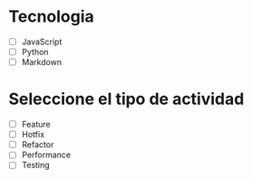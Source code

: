 

# Tecnologia     
- [ ] JavaScript
- [ ] Python 
- [ ] Markdown 

# Seleccione el tipo de actividad

- [ ] Feature
- [ ] Hotfix
- [ ] Refactor
- [ ] Performance
- [ ] Testing
